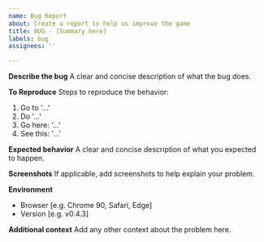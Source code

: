 ```yaml
---
name: Bug Report
about: Create a report to help us improve the game
title: BUG - [Summary here]
labels: bug
assignees: ''

---
```


**Describe the bug**
A clear and concise description of what the bug does.

**To Reproduce**
Steps to reproduce the behavior:
1. Go to '...'
2. Do '...'
3. Go here: '...'
4. See this: '...'

**Expected behavior**
A clear and concise description of what you expected to happen.

**Screenshots**
If applicable, add screenshots to help explain your problem.

**Environment**
 - Browser [e.g. Chrome 90, Safari, Edge]
 - Version [e.g. v0.4.3]

**Additional context**
Add any other context about the problem here.
